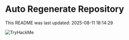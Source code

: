 # Auto Regenerate Repository

This README was last updated: 2025-08-11 18:14:29

 ![TryHackMe](https://tryhackme.com/badge/533634)